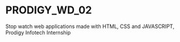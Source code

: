 # PRODIGY_WD_02
Stop watch web applications made with HTML, CSS and JAVASCRIPT,  Prodigy Infotech Internship
